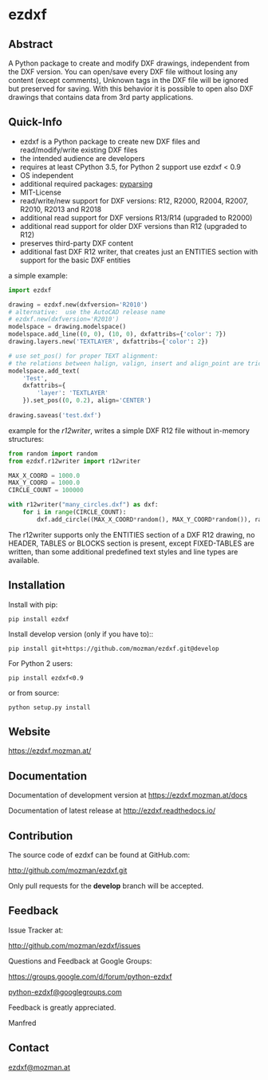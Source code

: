 ezdxf
=====

Abstract
--------

A Python package to create and modify DXF drawings, independent from the DXF
version. You can open/save every DXF file without losing any content (except comments),
Unknown tags in the DXF file will be ignored but preserved for saving. With this behavior
it is possible to open also DXF drawings that contains data from 3rd party applications.

Quick-Info
----------

- ezdxf is a Python package to create new DXF files and read/modify/write existing DXF files
- the intended audience are developers
- requires at least CPython 3.5, for Python 2 support use ezdxf < 0.9
- OS independent
- additional required packages: [pyparsing](https://pypi.org/project/pyparsing/)
- MIT-License
- read/write/new support for DXF versions: R12, R2000, R2004, R2007, R2010, R2013 and R2018
- additional read support for DXF versions R13/R14 (upgraded to R2000)
- additional read support for older DXF versions than R12 (upgraded to R12)
- preserves third-party DXF content
- additional fast DXF R12 writer, that creates just an ENTITIES section with support for the basic DXF entities

a simple example:

```python
import ezdxf

drawing = ezdxf.new(dxfversion='R2010')  
# alternative:  use the AutoCAD release name 
# ezdxf.new(dxfversion='R2010')
modelspace = drawing.modelspace()
modelspace.add_line((0, 0), (10, 0), dxfattribs={'color': 7})
drawing.layers.new('TEXTLAYER', dxfattribs={'color': 2})

# use set_pos() for proper TEXT alignment:
# the relations between halign, valign, insert and align_point are tricky.
modelspace.add_text(
    'Test', 
    dxfattribs={
        'layer': 'TEXTLAYER'
    }).set_pos((0, 0.2), align='CENTER')
    
drawing.saveas('test.dxf')
```

example for the *r12writer*, writes a simple DXF R12 file without in-memory structures:

```python
from random import random
from ezdxf.r12writer import r12writer

MAX_X_COORD = 1000.0
MAX_Y_COORD = 1000.0
CIRCLE_COUNT = 100000

with r12writer("many_circles.dxf") as dxf:
    for i in range(CIRCLE_COUNT):
        dxf.add_circle((MAX_X_COORD*random(), MAX_Y_COORD*random()), radius=2)
```

The r12writer supports only the ENTITIES section of a DXF R12 drawing, no HEADER, TABLES or BLOCKS section is
present, except FIXED-TABLES are written, than some additional predefined text styles and line types are available.

Installation
------------

Install with pip:

    pip install ezdxf

Install develop version (only if you have to)::

    pip install git+https://github.com/mozman/ezdxf.git@develop

For Python 2 users:

    pip install ezdxf<0.9


or from source:

    python setup.py install

Website
-------

https://ezdxf.mozman.at/

Documentation
-------------

Documentation of development version at https://ezdxf.mozman.at/docs

Documentation of latest release at http://ezdxf.readthedocs.io/

Contribution
------------

The source code of ezdxf can be found at GitHub.com:

http://github.com/mozman/ezdxf.git

Only pull requests for the **develop** branch will be accepted.

Feedback
--------

Issue Tracker at:

http://github.com/mozman/ezdxf/issues

Questions and Feedback at Google Groups:

https://groups.google.com/d/forum/python-ezdxf

python-ezdxf@googlegroups.com

Feedback is greatly appreciated.

Manfred

Contact
-------

ezdxf@mozman.at
